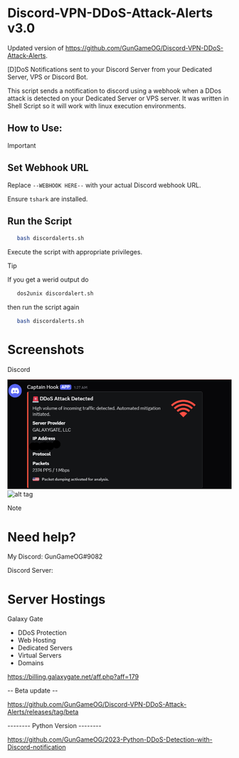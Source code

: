 # Discord-VPN-DDoS-Attack-Alerts v3.0
Updated version of https://github.com/GunGameOG/Discord-VPN-DDoS-Attack-Alerts.

[D]DoS Notifications sent to your Discord Server from your Dedicated Server, VPS or Discord Bot.

This script sends a notification to discord using a webhook when a DDos attack is detected on your Dedicated Server or VPS server. It was written in Shell Script so it will work with linux execution environments.

## How to Use:

> [!IMPORTANT]
> ## Set Webhook URL
> Replace ``--WEBHOOK HERE--`` with your actual Discord webhook URL.
> 
> Ensure ``tshark`` are installed.
> 
> ## Run the Script
> 
> ```sh
>    bash discordalerts.sh
> ```
>Execute the script with appropriate privileges.

> [!TIP]
> If you get a werid output do
> ```sh
>    dos2unix discordalert.sh
> ```
> then run the script again
> ```sh
>    bash discordalerts.sh
> ```


# Screenshots

Discord

![alt tag](https://github.com/GunGameOG/Net-Protect-Monitor/blob/main/Screenshot%202025-06-05%20014308.png)
![alt tag](https://github.com/user-attachments/assets/d077182c-b27d-44bf-bcc4-00aeb1ac94da)

>[!NOTE]
> # Need help?
>
> My Discord: GunGameOG#9082
>
> Discord Server: 
>
> # Server Hostings
>
> Galaxy Gate
>
> - DDoS Protection
> - Web Hosting
> - Dedicated Servers
> - Virtual Servers
> - Domains
>
> https://billing.galaxygate.net/aff.php?aff=179
>
> -- Beta update --
>
> https://github.com/GunGameOG/Discord-VPN-DDoS-Attack-Alerts/releases/tag/beta
>
> -------- Python Version --------
>
> https://github.com/GunGameOG/2023-Python-DDoS-Detection-with-Discord-notification

